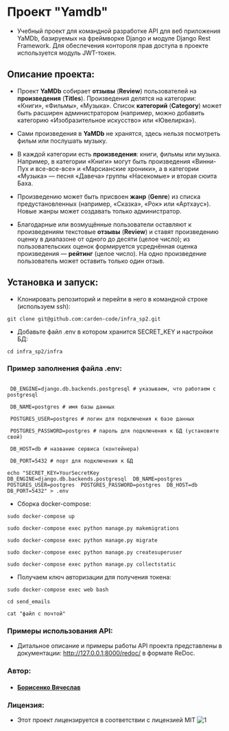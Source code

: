 # Проект "Yamdb"

- Учебный проект для командной разработке API для веб приложения YaMDb, базируемых на фреймворке Django и модуле Django Rest Framework. Для обеспечения контороля прав доступа в проекте используется модуль JWT-токен.

## Описание проекта:

- Проект **YaMDb** собирает **отзывы** (**Review**) пользователей на **произведения** (**Titles**). Произведения делятся на категории: «Книги», «Фильмы», «Музыка». Список **категорий** (**Category**) может быть расширен администратором (например, можно добавить категорию «Изобразительное искусство» или «Ювелирка»).

- Сами произведения в **YaMDb** не хранятся, здесь нельзя посмотреть фильм или послушать музыку.
- В каждой категории есть **произведения**: книги, фильмы или музыка. Например, в категории «Книги» могут быть произведения «Винни-Пух и все-все-все» и «Марсианские хроники», а в категории «Музыка» — песня «Давеча» группы «Насекомые» и вторая сюита Баха.

- Произведению может быть присвоен **жанр** (**Genre**) из списка предустановленных (например, «Сказка», «Рок» или «Артхаус»). Новые жанры может создавать только администратор.

- Благодарные или возмущённые пользователи оставляют к произведениям текстовые **отзывы** (**Review**) и ставят произведению оценку в диапазоне от одного до десяти (целое число); из пользовательских оценок формируется усреднённая оценка произведения — **рейтинг** (целое число). На одно произведение пользователь может оставить только один отзыв.

## Установка и запуск:

- Клонировать репозиторий и перейти в него в командной строке (используем ssh):

`git clone git@github.com:carden-code/infra_sp2.git
`
- Добавьте файл .env в котором хранится SECRET_KEY и настройки БД:

`cd infra_sp2/infra
`

### Пример заполнения файла .env: 

```SECRET_KEY=by8f8347h9hpwidjflahgkakglamdlfmsdjkbj

 DB_ENGINE=django.db.backends.postgresql # указываем, что работаем с postgresql 

 DB_NAME=postgres # имя базы данных 

 POSTGRES_USER=postgres # логин для подключения к базе данных 

 POSTGRES_PASSWORD=postgres # пароль для подключения к БД (установите свой) 

 DB_HOST=db # название сервиса (контейнера) 

 DB_PORT=5432 # порт для подключения к БД 
```

`echo "SECRET_KEY=YourSecretKey 
       DB_ENGINE=django.db.backends.postgresql 
       DB_NAME=postgres 
       POSTGRES_USER=postgres 
       POSTGRES_PASSWORD=postgres 
       DB_HOST=db DB_PORT=5432" > .env
`
- Cборка docker-compose:

`sudo docker-compose up
` 

`sudo docker-compose exec python manage.py makemigrations
`

`sudo docker-compose exec python manage.py migrate
`

`sudo docker-compose exec python manage.py createsuperuser
`

`sudo docker-compose exec python manage.py collectstatic
`

- Получаем ключ авторизации для получения токена:

`sudo docker-compose exec web bash
`

`cd send_emails
`

`cat "файл с почтой"
`

### Примеры использования API:

- Дитальное описание и примеры работы API проекта представлены в документации: http://127.0.0.1:8000/redoc/ в формате ReDoc. 

### Автор:
- #### [Борисенко Вячеслав](https://github.com/carden-code "Борисенко Вячеслав")

### Лицензия:
- Этот проект лицензируется в соответствии с лицензией MIT ![](https://miro.medium.com/max/156/1*A0rVKDO9tEFamc-Gqt7oEA.png "1")
